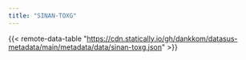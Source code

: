 ```yaml
---
title: "SINAN-TOXG"
---
```


{{< remote-data-table "https://cdn.statically.io/gh/dankkom/datasus-metadata/main/metadata/data/sinan-toxg.json" >}}
